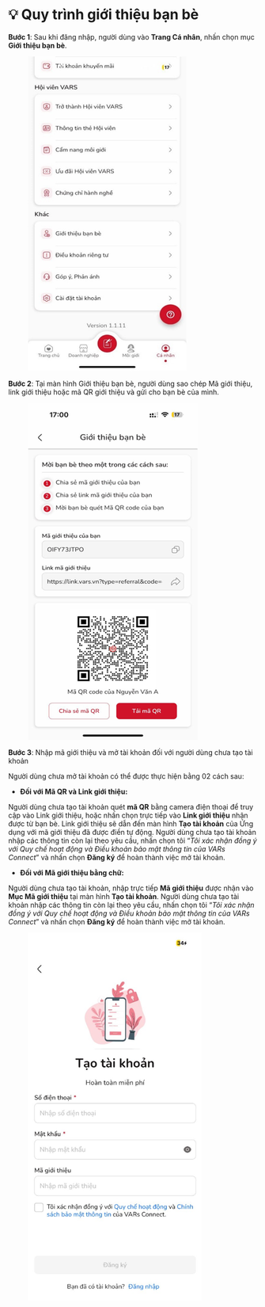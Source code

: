 # 💡 Quy trình giới thiệu bạn bè

**Bước 1**: Sau khi đăng nhập, người dùng vào **Trang Cá nhân**, nhấn chọn mục **Giới thiệu bạn bè**.

<figure><img src="../../.gitbook/assets/image (8).png" alt=""><figcaption></figcaption></figure>

**Bước 2**: Tại màn hình Giới thiệu bạn bè, người dùng sao chép Mã giới thiệu, link giới thiệu hoặc mã QR giới thiệu và gửi cho bạn bè của mình.

<figure><img src="../../.gitbook/assets/image (9).png" alt=""><figcaption></figcaption></figure>

**Bước 3**: Nhập mã giới thiệu và mở tài khoản đối với người dùng chưa tạo tài khoản

Người dùng chưa mở tài khoản có thể được thực hiện bằng 02 cách sau:

* **Đối với Mã QR và Link giới thiệu:**

Người dùng chưa tạo tài khoản quét **mã QR** bằng camera điện thoại để truy cập vào Link giới thiệu, hoặc nhấn chọn trực tiếp vào **Link giới thiệu** nhận được từ bạn bè. Link giới thiệu sẽ dẫn đến màn hình **Tạo tài khoản** của Ứng dụng với mã giới thiệu đã được điền tự động. Người dùng chưa tạo tài khoản nhập các thông tin còn lại theo yêu cầu, nhấn chọn tôi “_Tôi xác nhận đồng ý với Quy chế hoạt động và Điều khoản bảo mật thông tin của VARs Connect_” và nhấn chọn **Đăng ký** để hoàn thành việc mở tài khoản.

* **Đối với Mã giới thiệu bằng chữ:**

Người dùng chưa tạo tài khoản, nhập trực tiếp **Mã giới thiệu** được nhận vào **Mục Mã giới thiệu** tại màn hình **Tạo tài khoản**. Người dùng chưa tạo tài khoản nhập các thông tin còn lại theo yêu cầu, nhấn chọn tôi “_Tôi xác nhận đồng ý với Quy chế hoạt động và Điều khoản bảo mật thông tin của VARs Connect_” và nhấn chọn **Đăng ký** để hoàn thành việc mở tài khoản.

<figure><img src="../../.gitbook/assets/image (1116).png" alt=""><figcaption></figcaption></figure>

